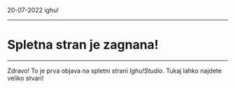 <p class="date">20-07-2022 <i class="icon-book"></i> ighu!</p>

___

# Spletna stran je zagnana!

___

Zdravo! To je prva objava na spletni strani _Ighu!Studio_. Tukaj lahko najdete veliko stvari!
